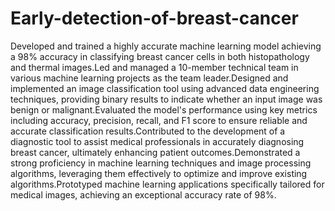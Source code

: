 # Early-detection-of-breast-cancer
Developed and trained a highly accurate machine learning model achieving a 98% accuracy in classifying breast cancer cells in both histopathology and thermal images.Led and managed a 10-member technical team in various machine learning projects as the team leader.Designed and implemented an image classification tool using advanced data engineering techniques, providing binary results to indicate whether an input image was benign or malignant.Evaluated the model's performance using key metrics including accuracy, precision, recall, and F1 score to ensure reliable and accurate classification results.Contributed to the development of a diagnostic tool to assist medical professionals in accurately diagnosing breast cancer, ultimately enhancing patient outcomes.Demonstrated a strong proficiency in machine learning techniques and image processing algorithms, leveraging them effectively to optimize and improve existing algorithms.Prototyped machine learning applications specifically tailored for medical images, achieving an exceptional accuracy rate of 98%.
